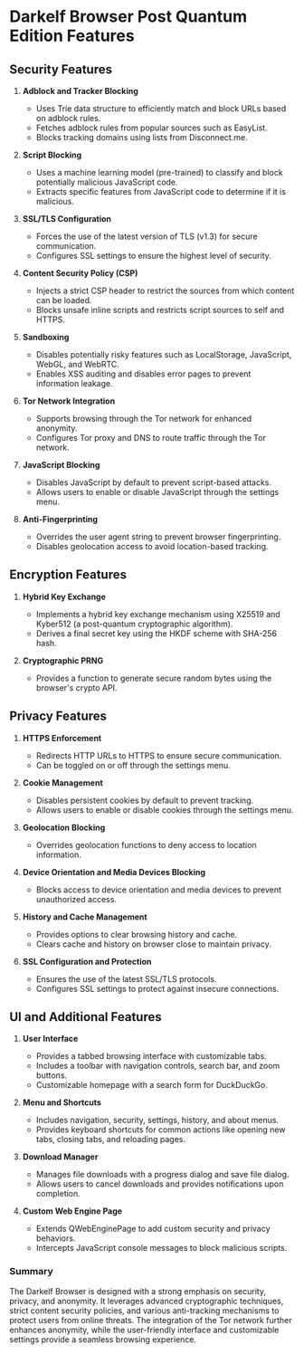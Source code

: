 # Darkelf Browser Post Quantum Edition Features

## Security Features
1. **Adblock and Tracker Blocking**
   - Uses Trie data structure to efficiently match and block URLs based on adblock rules.
   - Fetches adblock rules from popular sources such as EasyList.
   - Blocks tracking domains using lists from Disconnect.me.

2. **Script Blocking**
   - Uses a machine learning model (pre-trained) to classify and block potentially malicious JavaScript code.
   - Extracts specific features from JavaScript code to determine if it is malicious.

3. **SSL/TLS Configuration**
   - Forces the use of the latest version of TLS (v1.3) for secure communication.
   - Configures SSL settings to ensure the highest level of security.

4. **Content Security Policy (CSP)**
   - Injects a strict CSP header to restrict the sources from which content can be loaded.
   - Blocks unsafe inline scripts and restricts script sources to self and HTTPS.

5. **Sandboxing**
   - Disables potentially risky features such as LocalStorage, JavaScript, WebGL, and WebRTC.
   - Enables XSS auditing and disables error pages to prevent information leakage.

6. **Tor Network Integration**
   - Supports browsing through the Tor network for enhanced anonymity.
   - Configures Tor proxy and DNS to route traffic through the Tor network.

7. **JavaScript Blocking**
   - Disables JavaScript by default to prevent script-based attacks.
   - Allows users to enable or disable JavaScript through the settings menu.

8. **Anti-Fingerprinting**
   - Overrides the user agent string to prevent browser fingerprinting.
   - Disables geolocation access to avoid location-based tracking.

## Encryption Features
1. **Hybrid Key Exchange**
   - Implements a hybrid key exchange mechanism using X25519 and Kyber512 (a post-quantum cryptographic algorithm).
   - Derives a final secret key using the HKDF scheme with SHA-256 hash.

2. **Cryptographic PRNG**
   - Provides a function to generate secure random bytes using the browser's crypto API.

## Privacy Features
1. **HTTPS Enforcement**
   - Redirects HTTP URLs to HTTPS to ensure secure communication.
   - Can be toggled on or off through the settings menu.

2. **Cookie Management**
   - Disables persistent cookies by default to prevent tracking.
   - Allows users to enable or disable cookies through the settings menu.

3. **Geolocation Blocking**
   - Overrides geolocation functions to deny access to location information.

4. **Device Orientation and Media Devices Blocking**
   - Blocks access to device orientation and media devices to prevent unauthorized access.

5. **History and Cache Management**
   - Provides options to clear browsing history and cache.
   - Clears cache and history on browser close to maintain privacy.

6. **SSL Configuration and Protection**
   - Ensures the use of the latest SSL/TLS protocols.
   - Configures SSL settings to protect against insecure connections.

## UI and Additional Features
1. **User Interface**
   - Provides a tabbed browsing interface with customizable tabs.
   - Includes a toolbar with navigation controls, search bar, and zoom buttons.
   - Customizable homepage with a search form for DuckDuckGo.

2. **Menu and Shortcuts**
   - Includes navigation, security, settings, history, and about menus.
   - Provides keyboard shortcuts for common actions like opening new tabs, closing tabs, and reloading pages.

3. **Download Manager**
   - Manages file downloads with a progress dialog and save file dialog.
   - Allows users to cancel downloads and provides notifications upon completion.

4. **Custom Web Engine Page**
   - Extends QWebEnginePage to add custom security and privacy behaviors.
   - Intercepts JavaScript console messages to block malicious scripts.

### Summary
The Darkelf Browser is designed with a strong emphasis on security, privacy, and anonymity. It leverages advanced cryptographic techniques, strict content security policies, and various anti-tracking mechanisms to protect users from online threats. The integration of the Tor network further enhances anonymity, while the user-friendly interface and customizable settings provide a seamless browsing experience.
